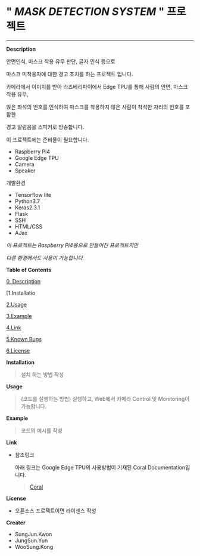 # " _**MASK DETECTION SYSTEM**_ " 프로젝트

--------------------------------------



**Description** 

안면인식, 마스크 착용 유무 판단, 글자 인식 등으로

마스크 미착용자에 대한 경고 조치를 하는 프로젝트 입니다.

카메라에서 이미지를 받아 라즈베리파이에서 Edge TPU를 통해 사람의 안면, 마스크 착용 유무,

앉은 좌석의 번호를 인식하여 마스크를 착용하지 않은 사람이 착석한 자리의 번호를 포함한

경고 알림음을 스피커로 방송합니다.



이 프로젝트에는 준비물이 필요합니다.

* Raspberry Pi4
* Google Edge TPU
* Camera
* Speaker

개발환경

* Tensorflow lite
* Python3.7
* Keras2.3.1
* Flask
* SSH
* HTML/CSS
* AJax

_이 프로젝트는 Raspberry Pi4용으로  만들어진 프로젝트지만_

_다른 환경에서도 사용이 가능합니다._



**Table of Contents**

[0. Description](#description)

[1.Installatio

[Installation]: #installation

[2.Usage](#usage)

[3.Example](#example)

[4.Link](#link)

[5.Known Bugs](#known-Bugs)

[6.License](#license)



**Installation**

> 설치 하는 방법 작성 



**Usage**

> (코드를 실행하는 방법) 실행하고, Web에서 카메라 Control 및 Monitoring이 가능합니다.



**Example**

> 코드의 예시를 작성



**Link**

* 참조링크

  아래 링크는 Google Edge TPU의 사용방법이 기재된 Coral Documentation입니다.

  > [Coral](#https://coral.ai/docs/)



**License**

* 오픈소스 프로젝트이면 라이센스 작성



**Creater**

* SungJun.Kwon
* JungSun.Yun
* WooSung.Kong